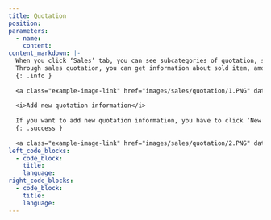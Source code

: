 ```yaml
---
title: Quotation
position:
parameters:
  - name:
    content:
content_markdown: |-
  When you click ‘Sales’ tab, you can see subcategories of quotation, sales order, invoice, sales return and delivery note. 
  Through sales quotation, you can get information about sold item, amount, seller, customer and location. (Figure 8.1.0) Top of the page, you can view top of the page summary of the top quotationed items and quotation amount history.  
  {: .info }
  
  <a class="example-image-link" href="images/sales/quotation/1.PNG" data-lightbox="example-1"><img class="example-image" src="images/sales/quotation/1.PNG" data-lightbox="example-1" alt=""></a> 
  
  <i>Add new quotation information</i>
  
  If you want to add new quotation information, you have to click ‘New Transaction’ button. Then you can view figure 8.1.1. There ‘Location’, ‘Customer’, ‘Salesman’ and ‘Items’ fields are autocompleted fields. By using plus marks which are behind ‘Supplier’ and ‘Customer’ fields, you can add new employee and new customer to the system. After filling all the fields there, you have to click ‘Add’ button. Then relevant data will load to the table. 
  {: .success }
  
  <a class="example-image-link" href="images/sales/quotation/2.PNG" data-lightbox="example-1"><img class="example-image" src="images/sales/quotation/2.PNG" data-lightbox="example-1" alt=""></a> 
left_code_blocks:
  - code_block:
    title:
    language:
right_code_blocks:
  - code_block:
    title:
    language:
---
```


